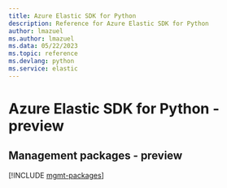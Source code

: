 ```yaml
---
title: Azure Elastic SDK for Python
description: Reference for Azure Elastic SDK for Python
author: lmazuel
ms.author: lmazuel
ms.data: 05/22/2023
ms.topic: reference
ms.devlang: python
ms.service: elastic
---
```

# Azure Elastic SDK for Python - preview

## Management packages - preview
[!INCLUDE [mgmt-packages](elastic-mgmt-index.md)]